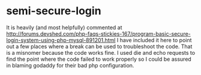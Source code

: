 # semi-secure-login
 It is heavily (and most helpfully) commented at http://forums.devshed.com/php-faqs-stickies-167/program-basic-secure-login-system-using-php-mysql-891201.html I have included it here to point out a few places where a break can be used to troubleshoot the code. That is a misnomer because the code works fine. I used die and echo requests to find the point where the code failed to work properly so I could be assured in blaming godaddy for their bad php configuration. 
